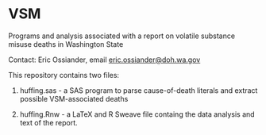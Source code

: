 VSM
===

Programs and analysis associated with a report on volatile substance misuse deaths in Washington State

Contact: Eric Ossiander, email eric.ossiander@doh.wa.gov

This repository contains two files:

1. huffing.sas - a SAS program to parse cause-of-death literals and extract possible VSM-associated deaths

2. huffing.Rnw - a LaTeX and R Sweave file containg the data analysis and text of the report.

